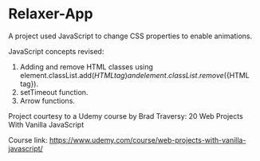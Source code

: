 # Relaxer-App

A project used JavaScript to change CSS properties to enable animations.

JavaScript concepts revised:

1. Adding and remove HTML classes using element.classList.add(${HTML tag}) and element.classList.remove(${HTML tag}).
2. setTimeout function.
3. Arrow functions.

Project courtesy to a Udemy course by Brad Traversy: 20 Web Projects With Vanilla JavaScript

Course link: https://www.udemy.com/course/web-projects-with-vanilla-javascript/
